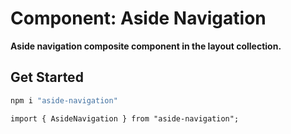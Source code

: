 # Component: Aside Navigation

**Aside navigation composite component in the layout collection.**

## Get Started

```sh
npm i "aside-navigation"
```

```
import { AsideNavigation } from "aside-navigation";
```
